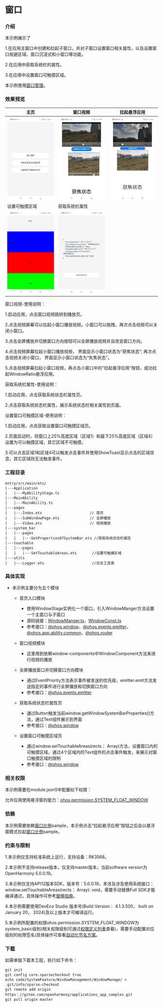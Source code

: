 # 窗口

### 介绍

本示例展示了

1.在应用主窗口中创建和拉起子窗口，并对子窗口设置窗口相关属性，以及设置窗口规避区域、窗口沉浸式和小窗口等功能。

2.在应用中获取系统栏的属性。

3.在应用中设置窗口可触摸区域。

本示例使用[窗口管理](https://gitee.com/openharmony/docs/blob/master/zh-cn/application-dev/reference/apis-arkui/js-apis-window.md)。

### 效果预览

| 主页                                                              | 窗口视频                                                                          | 拉起悬浮应用                                                |
|-----------------------------------------------------------------|-------------------------------------------------------------------------------|-------------------------------------------------------|
| <img src="screenshots/devices/mainWindow.jpg" width="400">        | <img src="screenshots/devices/subWindow.png" width="400">                   | <img src="screenshots/devices/startAbility.png" width="400"> |
| 设置可触摸区域                                                     | 获取系统栏属性                                                                |
| <img src="screenshots/devices/setTouchableAreas.jpg" width="400"> | <img src="screenshots/devices/getPropertiesOfSystemBar.jpg" width="400">    |

窗口视频-使用说明：

1.启动应用，点击窗口视频跳转到播放页。

2.点击视频屏幕可以拉起小窗口播放视频，小窗口可以拖拽，再次点击视频可以关闭小窗口。

3.点击全屏播放并切换窗口方向按钮可以全屏播放视频并且改变窗口方向。

4.点击视频屏幕拉起小窗口播放视频， 界面显示小窗口状态为“获焦状态”; 再次点击视频关闭小窗口， 界面显示小窗口状态为“失焦状态”。

5.点击视频屏幕拉起小窗口视频，再点击小窗口中的“拉起悬浮应用”按钮，成功拉起WindowRatio悬浮应用。


获取系统栏属性-使用说明：

1.启动应用，点击获取系统状态栏属性页。

2.点击获取系统状态栏属性，展示系统状态栏相关属性到页面。


设置窗口可触摸区域-使用说明：

1.启动应用，点击获取设置窗口可触摸区域页。

2.页面启动时，将窗口上25%高度区域（区域1）和最下25%高度区域（区域4）设置为可以触摸区域，其它区域不可触摸。

3.可以点击区域1和区域4可以触发点击事件并使用ShowToast显示点击的区域信息，其它区域则无法触发事件。

### 工程目录

```
entry/src/main/ets/
|---Application
|   |---MyAbilityStage.ts                   
|---MainAbility
|   |---MainAbility.ts                    
|---pages
|   |---Index.ets                      // 首页
|   |---SubWindowPage.ets              // 全屏播放
|   |---Video.ets                      // 视频播放
|---system_bar
|   |---pages
|   |   |---GetPropertiesOfSystemBar.ets //获取系统状态栏属性
|---touchable
|   |---pages
|   |   |---SetTouchableAreas.ets       //设置可触摸区域
|---utils
|   |---Logger.ets                      //日志工具类
```

### 具体实现

* 本示例主要分为五个模块
    * 首页入口模块
        * 使用WindowStage实例化一个窗口，引入WindowManger方法设置一个主窗口与子窗口
        * 源码链接：[WindowManger.ts](WindowComponent/src/main/ets/components/feature/WindowManger.ts)，[WindowConst.ts](WindowComponent/src/main/ets/components/util/WindowConst.ts)
        * 参考接口：[@ohos.window](https://gitee.com/openharmony/docs/blob/master/zh-cn/application-dev/reference/apis-arkui/js-apis-window.md)，[@ohos.events.emitter](https://gitee.com/openharmony/docs/blob/master/zh-cn/application-dev/reference/apis-basic-services-kit/js-apis-emitter.md)，[@ohos.app.ability.common](https://gitee.com/openharmony/docs/blob/master/zh-cn/application-dev/reference/apis-ability-kit/js-apis-app-ability-common.md)，[@ohos.router](https://gitee.com/openharmony/docs/blob/master/zh-cn/application-dev/reference/apis-arkui/js-apis-router.md)

    * 窗口视频模块
        * 这里用到依赖window-components中WindowComponent方法来进行视频的播放

    * 全屏播放窗口并切换窗口方向模块
        * 通过EventPriority方法表示事件被发送的优先级，emitter.emit方法发送指定的事件进行全屏播放和切换窗口方向
        * 参考接口：[@ohos.events.emitter](https://gitee.com/openharmony/docs/blob/master/zh-cn/application-dev/reference/apis-basic-services-kit/js-apis-emitter.md)
    
    * 获取系统状态栏属性页
        * 通过Button触发当前window.getWindowSystemBarProperties()方法，通过Text组件展示到界面
        * 参考接口：[@ohos.window](https://gitee.com/openharmony/docs/blob/master/zh-cn/application-dev/reference/apis-arkui/js-apis-window.md)

    * 设置窗口可触摸区域页
        * 通过window.setTouchableAreas(rects： Array<Rect>)方法，设置窗口内的可触摸区域，通过4个区域内的Text组件的点击事件触发，来展示对窗口触摸区域的限制
        * 参考接口：[@ohos.window](https://gitee.com/openharmony/docs/blob/master/zh-cn/application-dev/reference/apis-arkui/js-apis-window.md)
### 相关权限

本示例需要在module.json5中配置如下权限：

允许应用使用悬浮窗的能力：[ohos.permission.SYSTEM_FLOAT_WINDOW](https://gitee.com/openharmony/docs/blob/master/zh-cn/application-dev/security/AccessToken/permissions-for-system-apps.md#ohospermissionsystem_float_window)

### 依赖

本示例需要依赖[窗口比例](../WindowRatio)sample，本示例点击“拉起悬浮应用”按钮之后会以悬浮窗模式拉起[窗口比例](../WindowRatio)sample。

### 约束与限制

1.本示例仅支持标准系统上运行，支持设备：RK3568。

2.本示例不支持release版本，仅支持master版本，当前software version为OpenHarmony 5.0.0.19。

3.本示例仅支持API12版本SDK，版本号：5.0.0.19，本涉及涉及使用系统接口：window.setTouchableAreas(rects： Array<Rect>): void，需要手动替换Full SDK才能编译通过，具体操作可参考[替换指南](https://gitee.com/openharmony/docs/blob/master/zh-cn/application-dev/faqs/full-sdk-switch-guide.md)。

4.本示例需要使用DevEco Studio 版本号(Build Version： 4.1.3.500， built on January 20， 2024)及以上版本才可编译运行。

5.本示例所配置的权限ohos.permission.SYSTEM_FLOAT_WINDOW为system_basic级别(相关权限级别可通过[权限定义列表](https://gitee.com/openharmony/docs/blob/master/zh-cn/application-dev/security/AccessToken/permissions-for-system-apps.md)查看)，需要手动配置对应级别的权限签名(具体操作可查看[自动化签名方案](https://docs.openharmony.cn/pages/v4.0/zh-cn/application-dev/security/hapsigntool-overview.md)。

### 下载

如需单独下载本工程，执行如下命令：

```
git init
git config core.sparsecheckout true
echo code/SystemFeature/WindowManagement/WindowManage/ > .git/info/sparse-checkout
git remote add origin https：//gitee.com/openharmony/applications_app_samples.git
git pull origin master

```